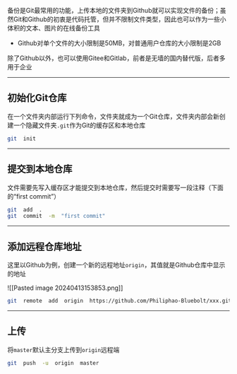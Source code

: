 备份是Git最常用的功能，上传本地的文件夹到Github就可以实现文件的备份；虽然Git和Github的初衷是代码托管，但并不限制文件类型，因此也可以作为一些小体积的文本、图片的在线备份工具

+ Github对单个文件的大小限制是50MB，对普通用户仓库的大小限制是2GB

除了Github以外，也可以使用Gitee和Gitlab，前者是无墙的国内替代版，后者多用于企业

---
## 初始化Git仓库

在一个文件夹内部运行下列命令，文件夹就成为一个Git仓库，文件夹内部会新创建一个隐藏文件夹`.git`作为Git的缓存区和本地仓库

```bash
git  init
```

---
## 提交到本地仓库

文件需要先写入缓存区才能提交到本地仓库，然后提交时需要写一段注释（下面的“first commit”）

```bash
git  add  .
git  commit  -m  "first commit"
```

---
## 添加远程仓库地址

这里以Github为例，创建一个新的远程地址`origin`，其值就是Github仓库中显示的地址

![[Pasted image 20240413153853.png]]

```bash
git  remote  add  origin  https://github.com/Philiphao-Bluebolt/xxx.git
```

---
## 上传

将`master`默认主分支上传到`origin`远程端

```bash
git  push  -u  origin  master
```




